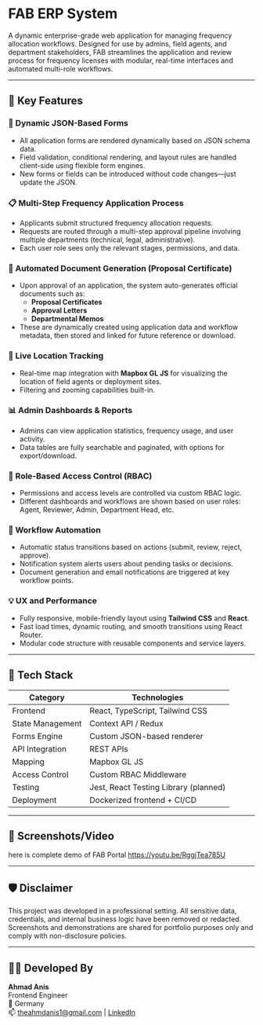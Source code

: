 # FAB ERP System

A dynamic enterprise-grade web application for managing frequency allocation workflows. Designed for use by admins, field agents, and department stakeholders, FAB streamlines the application and review process for frequency licenses with modular, real-time interfaces and automated multi-role workflows.

---

## 🌟 Key Features

### 🧠 Dynamic JSON-Based Forms
- All application forms are rendered dynamically based on JSON schema data.
- Field validation, conditional rendering, and layout rules are handled client-side using flexible form engines.
- New forms or fields can be introduced without code changes—just update the JSON.

### 📋 Multi-Step Frequency Application Process
- Applicants submit structured frequency allocation requests.
- Requests are routed through a multi-step approval pipeline involving multiple departments (technical, legal, administrative).
- Each user role sees only the relevant stages, permissions, and data.

### 📄 Automated Document Generation (Proposal Certificate)
- Upon approval of an application, the system auto-generates official documents such as:
  - **Proposal Certificates**
  - **Approval Letters**
  - **Departmental Memos**
- These are dynamically created using application data and workflow metadata, then stored and linked for future reference or download.

### 📍 Live Location Tracking
- Real-time map integration with **Mapbox GL JS** for visualizing the location of field agents or deployment sites.
- Filtering and zooming capabilities built-in.

### 📊 Admin Dashboards & Reports
- Admins can view application statistics, frequency usage, and user activity.
- Data tables are fully searchable and paginated, with options for export/download.

### 🔐 Role-Based Access Control (RBAC)
- Permissions and access levels are controlled via custom RBAC logic.
- Different dashboards and workflows are shown based on user roles: Agent, Reviewer, Admin, Department Head, etc.

### 🔄 Workflow Automation
- Automatic status transitions based on actions (submit, review, reject, approve).
- Notification system alerts users about pending tasks or decisions.
- Document generation and email notifications are triggered at key workflow points.

### 💡 UX and Performance
- Fully responsive, mobile-friendly layout using **Tailwind CSS** and **React**.
- Fast load times, dynamic routing, and smooth transitions using React Router.
- Modular code structure with reusable components and service layers.

---

## 🔧 Tech Stack

| Category         | Technologies                     |
|------------------|----------------------------------|
| Frontend         | React, TypeScript, Tailwind CSS |
| State Management | Context API / Redux             |
| Forms Engine     | Custom JSON-based renderer      |
| API Integration  | REST APIs                       |
| Mapping          | Mapbox GL JS                    |
| Access Control   | Custom RBAC Middleware          |
| Testing          | Jest, React Testing Library (planned) |
| Deployment       | Dockerized frontend + CI/CD     |

---

## 📸 Screenshots/Video
here is complete demo of FAB Portal
https://youtu.be/RggjTea785U


---

## 🛡️ Disclaimer

This project was developed in a professional setting. All sensitive data, credentials, and internal business logic have been removed or redacted. Screenshots and demonstrations are shared for portfolio purposes only and comply with non-disclosure policies.

---

## 👨‍💻 Developed By

**Ahmad Anis**  
Frontend Engineer  
📍 Germany  
📫 theahmdanis1@gmail.com | [LinkedIn](https://linkedin.com/in/theahmadanis)
